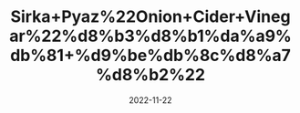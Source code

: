 ---
title: 'Sirka+Pyaz%22Onion+Cider+Vinegar%22%d8%b3%d8%b1%da%a9%db%81+%d9%be%db%8c%d8%a7%d8%b2%22'
date: '2022-11-22' 
metatag: '' 
inventory: '0' 
draft: false 
# meta description 
shortDescripton: ''
description: 'Sirka%22vinegar'
longdescription: ''
tags: ''
brand: ''
subCategory: ''
unit: '240 ml-Pk'
sellCount: '0'
featured: True
# product Price
price: '200.0'
# Product Short Description
shortDescription: ''
productID: '754FB62A-074E-ED11-996A-005056B3A416'
type: 'products'
category: 'Sirka%22vinegar' 
thumnailproduct: 'https://eraconnect.blob.core.windows.net/product-images/aminsaddiquidawakhana/62cefb09-f829-42db-a863-119174ef1faa.webp' 
images:
  - image: 'https://eraconnect.blob.core.windows.net/product-images/aminsaddiquidawakhana/62cefb09-f829-42db-a863-119174ef1faa.webp'  
Variants:
---